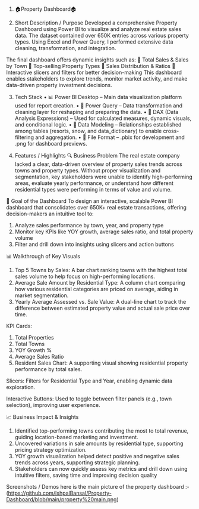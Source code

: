 1. 🏠Property Dashboard🏠

2. Short Description / Purpose
Developed a comprehensive Property Dashboard using Power BI to visualize and analyze real estate sales data. The dataset contained over 650K entries across various property types. Using Excel and Power Query, I performed extensive data cleaning, transformation, and integration.

The final dashboard offers dynamic insights such as:
🔹 Total Sales & Sales by Town
🔹 Top-selling Property Types
🔹 Sales Distribution & Ratios
🔹 Interactive slicers and filters for better decision-making
This dashboard enables stakeholders to explore trends, monitor market activity, and make data-driven property investment decisions.

3. Tech Stack
• 📊 Power BI Desktop – Main data visualization platform used for report creation.
• 📂 Power Query – Data transformation and cleaning layer for reshaping and preparing the data.
• 🧠 DAX (Data Analysis Expressions) – Used for calculated measures, dynamic visuals, and conditional logic.
• 📝 Data Modeling – Relationships established among tables (resorts, snow, and data_dictionary) to enable cross-filtering and aggregation.
• 📁 File Format – .pbix for development and .png for dashboard previews.

5. Features / Highlights
🔍 Business Problem
The real estate company lacked a clear, data-driven overview of property sales trends across towns and property types. Without proper visualization and segmentation, key stakeholders were unable to identify high-performing areas, evaluate yearly performance, or understand how different residential types were performing in terms of value and volume.

🎯 Goal of the Dashboard
To design an interactive, scalable Power BI dashboard that consolidates over 650K+ real estate transactions, offering decision-makers an intuitive tool to:
1. Analyze sales performance by town, year, and property type
2. Monitor key KPIs like YOY growth, average sales ratio, and total property volume
3. Filter and drill down into insights using slicers and action buttons

📊 Walkthrough of Key Visuals
1. Top 5 Towns by Sales: A bar chart ranking towns with the highest total sales volume to help focus on high-performing locations.
2. Average Sale Amount by Residential Type: A column chart comparing how various residential categories are priced on average, aiding in market segmentation.
3. Yearly Average Assessed vs. Sale Value: A dual-line chart to track the difference between estimated property value and actual sale price over time.

KPI Cards:

1. Total Properties
2. Total Towns
3. YOY Growth %
4. Average Sales Ratio
5. Resident Sales Chart: A supporting visual showing residential property performance by total sales.

Slicers: Filters for Residential Type and Year, enabling dynamic data exploration.

Interactive Buttons: Used to toggle between filter panels (e.g., town selection), improving user experience.

📈 Business Impact & Insights
1. Identified top-performing towns contributing the most to total revenue, guiding location-based marketing and investment.
2. Uncovered variations in sale amounts by residential type, supporting pricing strategy optimization.
3. YOY growth visualization helped detect positive and negative sales trends across years, supporting strategic planning.
4. Stakeholders can now quickly assess key metrics and drill down using intuitive filters, saving time and improving decision quality

Screenshots / Demos
   here is the main picture of the property dashboard :-
   (https://github.com/IshpalBansal/Property-Dashboard/blob/main/property%20main.png)
